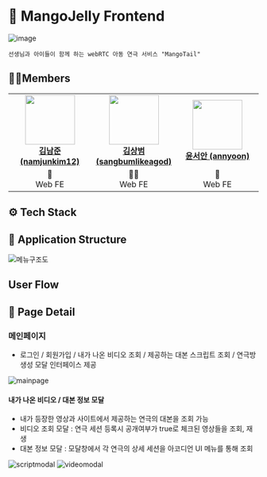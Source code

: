 # 🍋 MangoJelly Frontend


![image](https://github.com/Mango-Jelly/Frontend/assets/69416561/3382e4ee-d7f8-4aa0-963d-e8e7086b0ecb)

```
선생님과 아이들이 함께 하는 webRTC 아동 연극 서비스 "MangoTail"
```

## 👨‍💻Members

<table align="center">
    <tr align="center">
        <td style="min-width: 150px;">
            <a href="https://github.com/namjunkim12">
              <img src="https://github.com/namjunkim12.png" width="100">
              <br />
              <b>김남준 (namjunkim12)</b>
            </a> 
        </td>
        <td style="min-width: 150px;">
            <a href="https://github.com/sangbumlikeagod">
              <img src="https://github.com/sangbumlikeagod.png" width="100">
              <br />
              <b>김상범 (sangbumlikeagod)</b>
            </a>
        </td>
        <td style="min-width: 150px;">
            <a href="https://github.com/annyoon">
              <img src="https://github.com/annyoon.png" width="100">
              <br />
              <b>윤서안 (annyoon)</b>
            </a> 
        </td>
    </tr>
    <tr align="center">
        <td>
            👶 <br/>
            Web FE
        </td>
        <td>
            🧚🏻 <br />
            Web FE
        </td>
        <td>
           👼  <br />
            Web FE
        </td>
    </tr>
</table>

## ⚙ Tech Stack



## 📄 Application Structure

![메뉴구조도](https://github.com/Mango-Jelly/Frontend/assets/69416561/40953a76-0b0a-456f-b953-0ecc4307bcfe)

## User Flow



## 📄 Page Detail

### 메인페이지

- 로그인 / 회원가입 / 내가 나온 비디오 조회 / 제공하는 대본 스크립트 조회 / 연극방 생성 모달 인터페이스 제공

![mainpage](https://github.com/Mango-Jelly/Frontend/assets/69416561/a49c14b8-881a-4b38-a05a-53814a9b991f)

#### 내가 나온 비디오 / 대본 정보 모달 
- 내가 등장한 영상과 사이트에서 제공하는 연극의 대본을 조회 가능
- 비디오 조회 모달 : 연극 세션 등록시 공개여부가 true로 체크된 영상들을 조회, 재생
- 대본 정보 모달 : 모달창에서 각 연극의 상세 세션을 아코디언 UI 메뉴를 통해 조회

![scriptmodal](https://github.com/Mango-Jelly/Frontend/assets/69416561/1e8c3615-19b5-428a-ba9a-0b04092075a7)
![videomodal](https://github.com/Mango-Jelly/Frontend/assets/69416561/c0bcf68d-aa07-49f3-9347-1b69e182bc16)


